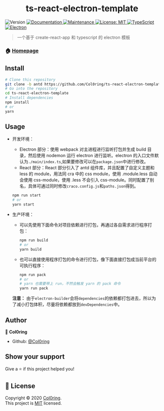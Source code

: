 <h1 align="center">ts-react-electron-template</h1>
<p>
  <img alt="Version" src="https://img.shields.io/badge/version-0.1.1-blue.svg?cacheSeconds=2592000" />
  <a href="https://github.com/Col0ring/ts-react-electron-template#readme" target="_blank">
    <img alt="Documentation" src="https://img.shields.io/badge/documentation-yes-brightgreen.svg" />
  </a>
  <a href="https://github.com/Col0ring/ts-react-electron-template/graphs/commit-activity" target="_blank">
    <img alt="Maintenance" src="https://img.shields.io/badge/Maintained%3F-yes-green.svg" />
  </a>
  <a href="https://github.com/Col0ring/ts-react-electron-template/blob/master/LICENSE" target="_blank">
    <img alt="License: MIT" src="https://img.shields.io/github/license/Col0ring/ts-react-electron-template" />
  </a>
   <a href="https://github.com/Col0ring/ts-react-electron-template#readme" target="_blank">
    <img alt="TypeScript" src="https://img.shields.io/badge/typescript-%3E%3D3.7.2-blue" />
  </a>
  <a href="https://github.com/Col0ring/ts-react-electron-template#readme" target="_blank">
    <img alt="Electron" src="https://img.shields.io/badge/electron-%3E%3D9.0.5-orange" />
  </a>
</p>

> 一个基于 create-react-app 和 typescript 的 electron 模板

### 🏠 [Homepage](https://github.com/Col0ring/ts-react-electron-template)

## Install

```sh
# Clone this repository
git clone -b antd https://github.com/Col0ring/ts-react-electron-template.git
# Go into the repository
cd ts-react-electron-template
# Install dependencies
npm install
# or
yarn
```

## Usage

- 开发环境：

  - Electron 部分：使用 webpack 对主进程进行监听打包并生成 build 目录，然后使用 nodemon 运行 electron 进行监听。electron 的入口文件默认为`./main/index.ts`,如果要修改可以在`package.json`中进行修改。
  - React 部分：React 部分引入了 antd 组件库，并且配置了自定义主题和 less 的 module，用法同 cra 中的 css module，使用 .module.less 自动会使用 css-module，使用 .less 不会引入 css-module。同时配置了别名，具体可通过同时修改`craco.config.js`和`paths.json`得到。

  ```sh
  npm run start
  # or
  yarn start
  ```

- 生产环境：

  - 可以先使用下面命令对项目依赖进行打包，再通过各自需求进行程序打包：
    ```sh
    npm run build
    # or
    yarn build
    ```
  - 也可以直接使用程序打包的命令进行打包，像下面直接打包成当前平台的可执行程序：

    ```sh
    npm run pack
    # or
    # yarn 也需要带上 run，不然会触发 yarn 的 pack 命令
    yarn run pack
    ```

  **注意：** 由于`electron-builder`会将`dependencies`的依赖都打包进去，所以为了减小打包体积，尽量将依赖都放到`devDependencies`中。

## Author

👤 **Col0ring**

- Github: [@Col0ring](https://github.com/Col0ring)

## Show your support

Give a ⭐️ if this project helped you!

## 📝 License

Copyright © 2020 [Col0ring](https://github.com/Col0ring).<br />
This project is [MIT](https://github.com/Col0ring/ts-react-electron-template/blob/master/LICENSE) licensed.
